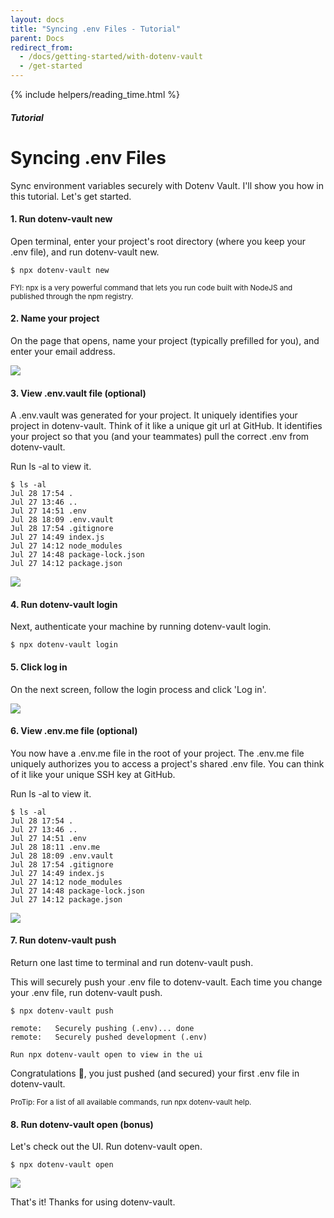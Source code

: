 ```yaml
---
layout: docs
title: "Syncing .env Files - Tutorial"
parent: Docs
redirect_from:
  - /docs/getting-started/with-dotenv-vault
  - /get-started
---
```


{% include helpers/reading_time.html %}

##### Tutorial

# Syncing .env Files

Sync environment variables securely with Dotenv Vault. I'll show you how in this tutorial. Let's get started.

#### 1. Run dotenv-vault new

Open terminal, enter your project's root directory (where you keep your .env file), and run dotenv-vault new.

```
$ npx dotenv-vault new
```

<small>FYI: npx is a very powerful command that lets you run code built with NodeJS and published through the npm registry.</small>

#### 2. Name your project

On the page that opens, name your project (typically prefilled for you), and enter your email address.

![](https://res.cloudinary.com/dotenv-org/image/upload/c_scale,w_800/v1659056744/Screen_Shot_2022-07-28_at_5.55.15_PM_jnnhto.png)

#### 3. View .env.vault file (optional)

A .env.vault was generated for your project. It uniquely identifies your project in dotenv-vault. Think of it like a unique git url at GitHub. It identifies your project so that you (and your teammates) pull the correct .env from dotenv-vault.

Run ls -al to view it.


```
$ ls -al
Jul 28 17:54 .
Jul 27 13:46 ..
Jul 27 14:51 .env
Jul 28 18:09 .env.vault
Jul 28 17:54 .gitignore
Jul 27 14:49 index.js
Jul 27 14:12 node_modules
Jul 27 14:48 package-lock.json
Jul 27 14:12 package.json
```

![](https://res.cloudinary.com/dotenv-org/image/upload/c_scale,w_800/v1659059249/Screen_Shot_2022-07-28_at_6.46.24_PM_s5qd3s.png)

#### 4. Run dotenv-vault login

Next, authenticate your machine by running dotenv-vault login.

```
$ npx dotenv-vault login
```

#### 5. Click log in

On the next screen, follow the login process and click 'Log in'.

![](https://res.cloudinary.com/dotenv-org/image/upload/v1658986132/dotenv-vault-login-2_vdb9sq.png)

#### 6. View .env.me file (optional)

You now have a .env.me file in the root of your project. The .env.me file uniquely authorizes you to access a project's shared .env file. You can think of it like your unique SSH key at GitHub.

Run ls -al to view it.

```
$ ls -al
Jul 28 17:54 .
Jul 27 13:46 ..
Jul 27 14:51 .env
Jul 28 18:11 .env.me
Jul 28 18:09 .env.vault
Jul 28 17:54 .gitignore
Jul 27 14:49 index.js
Jul 27 14:12 node_modules
Jul 27 14:48 package-lock.json
Jul 27 14:12 package.json
```

![](https://res.cloudinary.com/dotenv-org/image/upload/c_scale,w_900/v1659128781/dotenv-me_bsffi2.png)

#### 7. Run dotenv-vault push

Return one last time to terminal and run dotenv-vault push.

This will securely push your .env file to dotenv-vault. Each time you change your .env file, run dotenv-vault push.

```
$ npx dotenv-vault push

remote:   Securely pushing (.env)... done
remote:   Securely pushed development (.env)

Run npx dotenv-vault open to view in the ui
```

Congratulations 🎉, you just pushed (and secured) your first .env file in dotenv-vault.

<small>ProTip: For a list of all available commands, run npx dotenv-vault help.</small>

#### 8. Run dotenv-vault open (bonus)

Let's check out the UI. Run dotenv-vault open.

```
$ npx dotenv-vault open
```

![](https://res.cloudinary.com/dotenv-org/image/upload/v1658987582/dotenv-vault-ui_ep5nrs.png)

That's it! Thanks for using dotenv-vault.

